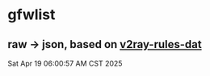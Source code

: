 # gfwlist
## raw -> json, based on [v2ray-rules-dat](https://github.com/Loyalsoldier/v2ray-rules-dat)
Sat Apr 19 06:00:57 AM CST 2025

